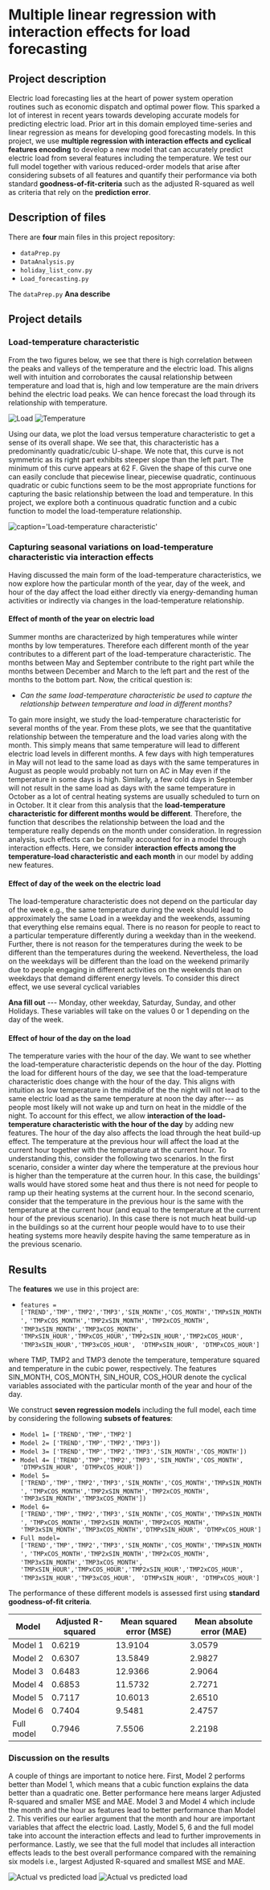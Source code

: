 # Multiple linear regression with interaction effects for load forecasting


## Project description

Electric load forecasting lies at the heart of  power  system  operation  routines  such  as  economic  dispatch and optimal power flow.  This sparked a lot of interest in recent years towards  developing  accurate  models for  predicting  electric  load.  Prior  art  in  this domain employed time-series and linear regression as means for developing good  forecasting  models.  In this project, we use **multiple regression with interaction effects and cyclical features encoding** to develop a new model that can accurately predict electric load from several features including the temperature.  We  test our full model together with various reduced-order models that arise after considering subsets of all features and  quantify  their  performance  via both standard  **goodness-of-fit-criteria** such as the adjusted R-squared as well as criteria that rely on the **prediction error**. 



## Description of files


There are **four** main files in this project repository:

- `dataPrep.py`
- `DataAnalysis.py`
- `holiday_list_conv.py`
- `Load_forecasting.py`

The `dataPrep.py` **Ana describe**

## Project details

### Load-temperature characteristic

From the two figures below, we see that there is high correlation between the peaks and valleys of the temperature and the electric load. This  aligns  well  with  intuition  and  corroborates  the  causal relationship  between  temperature  and  load  that  is,  high  and low  temperature  are  the  main  drivers  behind  the electric load  peaks. We  can  hence  forecast  the  load  through  its  relationship  with temperature. 

![Load](load_four_years.png)    ![Temperature](temperature_four_years.png)


Using  our  data,  we  plot  the  load  versus  temperature  characteristic to get a sense of its overall shape. We  see  that,  this  characteristic  has a  predominantly  quadratic/cubic  U-shape.  We  note  that,  this curve  is  not symmetric  as  its right  part  exhibits  steeper  slope  than  the  left  part.  The minimum  of  this curve  appears at  62  F.  Given  the  shape of this curve one can easily conclude that piecewise linear, piecewise quadratic, continuous quadratic or cubic functions seem to be the most appropriate functions for capturing the basic relationship between the load and temperature. In this project, we explore both a continuous  quadratic  function and a cubic function to  model  the  load-temperature  relationship. 

![caption='Load-temperature characteristic'](load_temp.png)


### Capturing seasonal variations on load-temperature characteristic via interaction effects
Having discussed the main form of the load-temperature characteristics, we now explore how the particular month of the year, day of the week, and hour of the day affect the load either directly via energy-demanding human activities or indirectly via changes in the load-temperature relationship.

#### Effect of month of the year on electric load
Summer months are characterized by high temperatures while winter months by low temperatures. Therefore each different month of the year contributes to a different part of the load-temperature characteristic. The months between May and September contribute to the right part while the months between December and March to the left part and the rest of the months to the bottom part. Now, the critical question is:

- *Can the same load-temperature characteristic be used to capture the relationship between temperature and load in different months?*

To gain more insight, we study the load-temperature characteristic for several months of the year. From these plots, we see that the quantitative relationship between the temperature and the load varies along with the month. This simply means that same temperature will lead to different electric load levels in different months. A few days with high temperatures in May will not lead to the same load as days with the same temperatures in August as people would probably not turn on AC in May even if the temperature in some days is high. Similarly, a few cold days in September will not result in the same load as days with the same temperature in October as a lot of central heating systems are usually scheduled to turn on in October.
It it clear from this analysis that the **load-temperature characteristic for different months would be different**. Therefore, the function that describes the relationship between the load and the temperature really depends on the month under consideration. In regression analysis, such effects can be formally accounted for in a model through interaction effects. Here, we consider **interaction effects among the temperature-load  characteristic and each month** in our model by adding new features.



#### Effect of day of the week on the electric load
The load-temperature characteristic does not depend on the particular day of the week e.g., the same temperature during the week should lead to approximately the same Load in a weekday and the weekends, assuming that everything else remains equal. There is no reason for people to react to a particular temperature differently during a weekday than in the weekend. Further, there is not reason for the temperatures during the week to be different than the temperatures during the weekend. Nevertheless, the load on the weekdays will be different than the load on the weekend primarily due to people engaging in different activities on the weekends than on weekdays that demand different energy levels. To consider this direct effect, we use several cyclical variables

**Ana fill out**
--- Monday, other weekday, Saturday, Sunday, and other Holidays. These variables will take on the values 0 or 1 depending on the day of the week.



#### Effect of hour of the day on the load
The temperature varies with the hour of the day. We want to see whether the load-temperature characteristic depends on the hour of the day. Plotting the load for different hours of the day, we see that the load-temperature characteristic does change with the hour of the day. This aligns with intuition as low temperature in the middle of the the night will not lead to the same electric load as the same temperature at noon the day after--- as people most likely will not wake up and turn on heat in the middle of the night. 
To account for this effect, we allow **interaction of the load-temperature characteristic with the hour of the day** by adding new features.
The hour of the day also affects the load through the heat build-up effect. The temperature at the previous hour will affect the load at the current hour together with the temperature at the current hour. To understanding this,  consider the following two scenarios. In the first scenario,  consider a winter day where the temperature at the previous hour is higher than the temperature at the curren hour. In this case, the buildings' walls would have stored some heat and thus there is not need for people to ramp up their heating systems at the current hour. In the second scenario,  consider that the temperature in the previous hour is the same with the temperature at the current hour (and equal to the temperature at the current hour of the previous scenario). In this case there is not much heat build-up in the buildings so at the current hour people would have to to use their heating systems more heavily despite having the same temperature as in the previous scenario.

## Results

The **features** we use in this project are:

- `features =['TREND','TMP','TMP2','TMP3','SIN_MONTH','COS_MONTH','TMPxSIN_MONTH',`
            `'TMPxCOS_MONTH','TMP2xSIN_MONTH','TMP2xCOS_MONTH', 'TMP3xSIN_MONTH','TMP3xCOS_MONTH',`
           ` 'TMPxSIN_HOUR','TMPxCOS_HOUR','TMP2xSIN_HOUR','TMP2xCOS_HOUR', 'TMP3xSIN_HOUR','TMP3xCOS_HOUR',`
           ` 'DTMPxSIN_HOUR', 'DTMPxCOS_HOUR']`
            
where TMP, TMP2 and TMP3 denote the temperature, temperature squared and temperature in the cubic power, respectively. The features SIN_MONTH, COS_MONTH, SIN_HOUR, COS_HOUR denote the cyclical variables associated with the particular month of the year and hour of the day. 

We construct **seven regression models** including the full model, each time by considering the following **subsets of features**:

- `Model 1= ['TREND','TMP','TMP2']`
- `Model 2= ['TREND','TMP','TMP2','TMP3'])`
- `Model 3= ['TREND','TMP','TMP2','TMP3','SIN_MONTH','COS_MONTH'])`
- `Model 4= ['TREND','TMP','TMP2','TMP3','SIN_MONTH','COS_MONTH', 'DTMPxSIN_HOUR', 'DTMPxCOS_HOUR'])`
- `Model 5=['TREND','TMP','TMP2','TMP3','SIN_MONTH','COS_MONTH','TMPxSIN_MONTH',`
            `'TMPxCOS_MONTH','TMP2xSIN_MONTH','TMP2xCOS_MONTH', 'TMP3xSIN_MONTH','TMP3xCOS_MONTH'])`
- `Model 6= ['TREND','TMP','TMP2','TMP3','SIN_MONTH','COS_MONTH','TMPxSIN_MONTH',`
            `'TMPxCOS_MONTH','TMP2xSIN_MONTH','TMP2xCOS_MONTH', 'TMP3xSIN_MONTH','TMP3xCOS_MONTH','DTMPxSIN_HOUR', 'DTMPxCOS_HOUR']`
- `Full model= ['TREND','TMP','TMP2','TMP3','SIN_MONTH','COS_MONTH','TMPxSIN_MONTH',`
            `'TMPxCOS_MONTH','TMP2xSIN_MONTH','TMP2xCOS_MONTH', 'TMP3xSIN_MONTH','TMP3xCOS_MONTH',`
           ` 'TMPxSIN_HOUR','TMPxCOS_HOUR','TMP2xSIN_HOUR','TMP2xCOS_HOUR', 'TMP3xSIN_HOUR','TMP3xCOS_HOUR',`
           ` 'DTMPxSIN_HOUR', 'DTMPxCOS_HOUR']`

The performance of these different models is assessed first using **standard goodness-of-fit criteria**. 


| Model | Adjusted R-squared | Mean squared error (MSE) | Mean absolute error (MAE) |
| ----------- | ----------- | ----------- | ----------- |
| Model 1 | 0.6219 | 13.9104 | 3.0579 |
| Model 2 | 0.6307 | 13.5849 | 2.9827 |
| Model 3 | 0.6483 | 12.9366 | 2.9064 |
| Model 4 | 0.6853 | 11.5732 | 2.7271 |
| Model 5 | 0.7117 | 10.6013 | 2.6510 |
| Model 6 | 0.7404 | 9.5481 | 2.4757 |
| Full model | 0.7946 | 7.5506 | 2.2198 |


### Discussion on the results
A couple of things are important to notice here. First, Model 2 performs better than Model 1, which means that a cubic function explains the data better than a quadratic one. Better performance here means larger Adjusted R-squared and smaller MSE and MAE. Model 3 and Model 4 which include the month and the hour as features lead to better performance than Model 2. This verifies our earlier argument that the month and hour are important variables that affect the electric load. Lastly, Model 5, 6 and the full model take into account the interaction effects and lead to further improvements in performance. Lastly, we see that the full model that includes all interaction effects leads to the best overall performance compared with the remaining six models i.e., largest Adjusted R-squared and smallest MSE and MAE. 

![Actual vs predicted load](actual_predicted_load_temp.png) ![Actual vs predicted load](actual_predicted.png)


